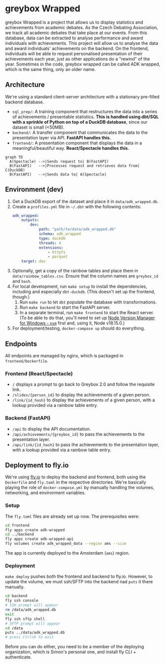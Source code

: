 # greybox Wrapped

greybox Wrapped is a project that allows us to display statistics and achievements from academic debates.
As the Czech Debating Association, we track all academic debates that take place at our events. From this database, data can be extracted to analyse performance and award individuals with achievements.
This project will allow us to analyse the data and award individuals' achievements on the backend. On the frontend, individuals will be able to request personalised presentation of their achievements each year, just as other applications do a "rewind" of the year.
Sometimes in the code, greybox wrapped can be called ADK wrapped, which is the same thing, only an older name.

## Architecture

We're using a standard client-server architecture with a stationary pre-filled backend database.

- `sql_prep/`: A training component that restructures the data into a series of achievements / presentable statistics. **This is handled using dbt/SQL with a sprinkle of Python on top of a DuckDB database**, since our dataset is small (&lt;50MB).
- `backend/`: A transfer component that communicates the data to the presentation layer via API. **FastAPI handles this.**
- `frontend/`: A presentation component that displays the data in a meaningful/beautiful way. **React/Spectacle handles this.**

```mermaid
graph TD
  A(Spectacle) -->|Sends request to| B(FastAPI)
  B(FastAPI)   -->|Processes request and retrieves data from| C(DuckDB)
  B(FastAPI)   -->|Sends data to| A(Spectacle)
```

## Environment (dev)


1. Get a DuckDB export of the dataset and place it in `data/adk_wrapped.db`.
2. Create a `profiles.yml` file in `~/.dbt` with the following contents:
    ```yaml
    adk_wrapped:
        outputs:
            dev:
                path: "path/to/data/adk_wrapped.db"
                schema: adk_wrapped
                type: duckdb
                threads: 4
                extensions:
                    - httpfs
                    - parquet
        target: dev
    ```
2. Optionally, get a copy of the rainbow tables and place them in `data/rainbow_tables.csv`. Ensure that the column names are `greybox_id` and `hash`.
3. For local development, run `make setup` to install the dependencies, including and especially `dbt-duckdb`. (This doesn't set up the frontend, though.)
    1. Run `make run` to let `dbt` populate the database with transformations.
    2. Run `make backend` to start the FastAPI server.
    3. In a separate terminal, run `make frontend` to start the React server. (To be able to do that, you'll need to set up [Node Version Manager for Windows - `nvm`](https://github.com/coreybutler/nvm-windows) first and, using it, Node v18.15.0.)
4. For deployment/testing, `docker-compose up` should do everything.

## Endpoints

All endpoints are managed by nginx, which is packaged in `frontend/Dockerfile`.

### Frontend (React/Spectacle)

- `/` displays a prompt to go back to Greybox 2.0 and follow the requisite link.
- `/slides/{person_id}` to display the achievements of a given person.
- `/link/{id_hash}` to display the achievements of a given person, with a lookup provided via a rainbow table entry.

### Backend (FastAPI)

- `/api` to display the API documentation.
- `/api/achievements/{greybox_id}` to pass the achievements to the presentation layer.
- `/api/link/{id_hash}` to pass the achievements to the presentation layer, with a lookup provided via a rainbow table entry.

## Deployment to fly.io

We're using [fly.io](https://fly.io) to deploy the backend and frontend, both using the `Dockerfile` and `fly.toml` in the respective directories. We're basically playing the role of `docker-compose.yml` by manually handling the volumes, networking, and environment variables.

### Setup

The `fly.toml` files are already set up now. The prerequisites were:

```bash
cd frontend
fly apps create adk-wrapped
cd ../backend
fly apps create adk-wrapped-api
fly volumes create adk_wrapped_data --region ams --size 
```

The app is currently deployed to the Amsterdam (`ams`) region.

### Deployment

`make deploy` pushes both the frontend and backend to fly.io. However, to update the volume, we must ssh/SFTP into the backend nad `puts` it there manually.

```bash
cd backend
fly ssh console
# SSH prompt will appear
rm /data/adk_wrapped.db
exit
fly ssh sftp shell
# SFTP prompt will appear
cd /data
puts ../data/adk_wrapped.db
# press Ctrl+D to exit
```

Before you can do either, you need to be a member of the deploying organization, which is Simon's personal one, and install fly CLI + authenticate.